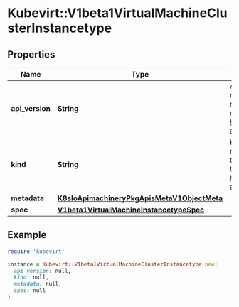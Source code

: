 # Kubevirt::V1beta1VirtualMachineClusterInstancetype

## Properties

| Name | Type | Description | Notes |
| ---- | ---- | ----------- | ----- |
| **api_version** | **String** | APIVersion defines the versioned schema of this representation of an object. Servers should convert recognized schemas to the latest internal value, and may reject unrecognized values. More info: https://git.k8s.io/community/contributors/devel/sig-architecture/api-conventions.md#resources | [optional] |
| **kind** | **String** | Kind is a string value representing the REST resource this object represents. Servers may infer this from the endpoint the client submits requests to. Cannot be updated. In CamelCase. More info: https://git.k8s.io/community/contributors/devel/sig-architecture/api-conventions.md#types-kinds | [optional] |
| **metadata** | [**K8sIoApimachineryPkgApisMetaV1ObjectMeta**](K8sIoApimachineryPkgApisMetaV1ObjectMeta.md) |  | [optional] |
| **spec** | [**V1beta1VirtualMachineInstancetypeSpec**](V1beta1VirtualMachineInstancetypeSpec.md) |  |  |

## Example

```ruby
require 'kubevirt'

instance = Kubevirt::V1beta1VirtualMachineClusterInstancetype.new(
  api_version: null,
  kind: null,
  metadata: null,
  spec: null
)
```

